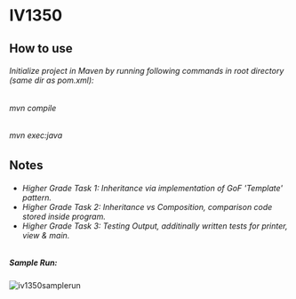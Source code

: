 # IV1350
<h2>How to use</h2>
<h6>Initialize project in Maven by running following commands in root directory (same dir as pom.xml): </h6>
<h6> mvn compile </h6>
<h6> mvn exec:java </h6>
<h2>Notes</h2>
<h6>
  <ul>
    <li>Higher Grade Task 1: Inheritance via implementation of GoF 'Template' pattern.</li>
    <li>Higher Grade Task 2: Inheritance vs Composition, comparison code stored inside program.</li>
    <li>Higher Grade Task 3: Testing Output, additinally written tests for printer, view & main.</li>
    <!-- <li>Bug where you can pay multiple times in one sale.</li> -->
  </ul>
</h6>


<!-- <h3>Appropriate response regarding task3 feedback:</h3>
<ul>
  <li>1. DTO must be read only. SaleDTO has reference to the same itemList created by Sale. This violates MVC, since it means the controller can update itemList without going through the Sale Class.</li>
  <h6>
     <li>Solved by placing a lock on itemlist (so that controller cannot use it).</li>
  </h6>
  <li>2. Controller is doing views job by preparing string that is printed by the view. This violates MVC.</li>
  <h6>
    <li>Solved by introducing ItemPackageDTO that contains ItemDTO, quantity, runningTotalCost, runningTotalVAT which contains all information that View Layer needs to print correct statements. </li>
  </h6>
</ul>
-->
<!-- 
<h3>Further Questions:</h3>
-->
<!--
<ul>
  <li></li>
</ul>
-->

<h5>Sample Run:</h5>

![iv1350samplerun](https://github.com/leolangberg/IV1350/assets/152855963/1e1a8c77-fca9-4ad5-b698-d5712a9ee3e6)

